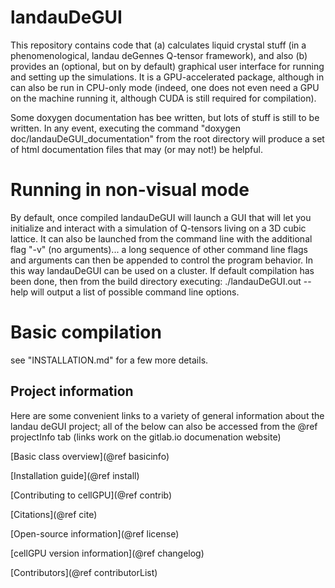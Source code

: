 # landauDeGUI

This repository contains code that (a) calculates liquid crystal stuff (in a phenomenological,
landau deGennes Q-tensor framework), and also (b) provides an (optional, but on by default)
graphical user interface for running and setting up the simulations. It is a GPU-accelerated
package, although in can also be run in CPU-only mode (indeed, one does not even need a GPU
on the machine running it, although CUDA is still required for compilation).

Some doxygen documentation has bee written, but lots of stuff is still to be written. In any
event, executing the command
"doxygen doc/landauDeGUI_documentation"
from the root directory will produce a set of html documentation files that may (or may not!)
be helpful.

# Running in non-visual mode

By default, once compiled landauDeGUI will launch a GUI that will let you initialize and interact
with a simulation of Q-tensors living on a 3D cubic lattice. It can also be launched from the command
line with the additional flag "-v" (no arguments)... a long sequence of other command line flags and
arguments can then be appended to control the program behavior. In this way landauDeGUI can be used
on a cluster. If default compilation has been done, then from the build directory executing:
./landauDeGUI.out --help
will output a list of possible command line options.

# Basic compilation

see "INSTALLATION.md" for a few more details.

## Project information
Here are some convenient links to a variety of general information about the landau deGUI project; all
of the below can also be accessed from the @ref projectInfo tab (links work on the gitlab.io
documenation website)

[Basic class overview](@ref basicinfo)

[Installation guide](@ref install)

[Contributing to cellGPU](@ref contrib)

[Citations](@ref cite)

[Open-source information](@ref license)

[cellGPU version information](@ref changelog)

[Contributors](@ref contributorList)
